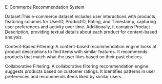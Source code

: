 E-Commerce Recommendation System


Dataset:This e-commerce dataset includes user interactions with products, featuring columns for UserID, ProductID, Rating, and Timestamp, capturing user preferences and activity over time. Additionally,
it contains Product Description, providing textual details about each product for content-based analysis.


Content-Based Filtering:
A content-based recommendation engine looks at product descriptions to find items with similar features. It recommends products that match what the user likes based on their past choices.

Collaborative Filtering:
A collaborative filtering recommendation engine suggests products based on customer ratings. It identifies patterns in user preferences and recommends items liked by similar users.
